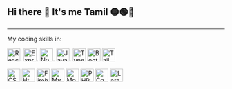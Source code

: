 ## Hi there 👋 It's me Tamil 🟡🟢🔴
---

My coding skills in:

<img src="https://img.icons8.com/?size=100&id=123603&format=png&color=000000" alt="React JS" title="React JS" width="30" />.
<img src="https://img.icons8.com/?size=100&id=z228V7A9QyTv&format=png&color=000000" alt="Express JS" title="Express JS" width="30" />. 
<img src="https://img.icons8.com/?size=100&id=54087&format=png&color=000000" alt="Node JS" title="Node JS" width="30"/>.
<img src="https://img.icons8.com/?size=100&id=hsPbhkOH4FMe&format=png&color=000000" alt="Javascript" title="Javascript" width="30" />.
<img src="https://img.icons8.com/?size=100&id=wpZmKzk11AzJ&format=png&color=000000" alt="Typescript" title="Typescript" width="30"/>
<img src="https://img.icons8.com/?size=100&id=g9mmSxx3SwAI&format=png&color=000000" alt="Bootstrap" width="30" title="Bootstrap" /> 
<img src="https://img.icons8.com/?size=100&id=4PiNHtUJVbLs&format=png&color=000000" alt="Tailwind Css" title="Tailwind Css" width="30"/>

<img src="https://img.icons8.com/?size=100&id=7gdY5qNXaKC0&format=png&color=000000" alt="CSS" title="CSS" width="30"/>
<img src="https://img.icons8.com/?size=100&id=20909&format=png&color=000000" alt="Html 5" title="Html 5" width="30"/> 
<img src="https://img.icons8.com/?size=100&id=62452&format=png&color=000000" alt="Firebase" title="Firebase" width="30" />
<img src="https://img.icons8.com/?size=100&id=rgPSE6nAB766&format=png&color=000000" alt="Mysql" title="Mysql" width="30" />
<img src="https://img.icons8.com/?size=100&id=74402&format=png&color=000000" alt="Mongo DB" title="Mongo DB" width="30" />
<img src="https://img.icons8.com/?size=100&id=fAMVO_fuoOuC&format=png&color=000000" alt="PHP" title="PHP" width="30" />
<img src="https://img.icons8.com/?size=100&id=r4UrHt1gLC2t&format=png&color=000000" alt="Codeigniter" title="Codeigniter" width="30"/>
<img src="https://img.icons8.com/?size=100&id=lRjcvhvtR81o&format=png&color=000000" alt="Laravel" title="Laravel" width="30"/>
